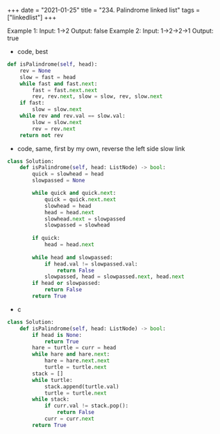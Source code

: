 +++
date = "2021-01-25"
title = "234. Palindrome linked list"
tags = ["linkedlist"]
+++

Example 1:
Input: 1->2 Output: false
Example 2:
Input: 1->2->2->1 Output: true

- code, best
```python
def isPalindrome(self, head):
    rev = None
    slow = fast = head
    while fast and fast.next:
        fast = fast.next.next
        rev, rev.next, slow = slow, rev, slow.next
    if fast:
        slow = slow.next
    while rev and rev.val == slow.val:
        slow = slow.next
        rev = rev.next
    return not rev
```
- code, same, first by my own, reverse the left side slow link
```python
class Solution:
    def isPalindrome(self, head: ListNode) -> bool:
        quick = slowhead = head
        slowpassed = None

        while quick and quick.next:
            quick = quick.next.next
            slowhead = head
            head = head.next
            slowhead.next = slowpassed
            slowpassed = slowhead
        
        if quick:
            head = head.next
        
        while head and slowpassed:
            if head.val != slowpassed.val:
                return False
            slowpassed, head = slowpassed.next, head.next
        if head or slowpassed:
            return False
        return True

```
- c
```python
class Solution:
    def isPalindrome(self, head: ListNode) -> bool:
        if head is None:
            return True
        hare = turtle = curr = head
        while hare and hare.next:
            hare = hare.next.next
            turtle = turtle.next
        stack = []
        while turtle:
            stack.append(turtle.val)
            turtle = turtle.next
        while stack:
            if curr.val != stack.pop():
                return False
            curr = curr.next
        return True
```


